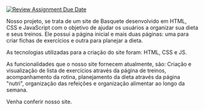 [![Review Assignment Due Date](https://classroom.github.com/assets/deadline-readme-button-22041afd0340ce965d47ae6ef1cefeee28c7c493a6346c4f15d667ab976d596c.svg)](https://classroom.github.com/a/lXGP65Sr)

Nosso projeto, se trata de um site de Basquete desenvolvido em HTML, CSS e JavaScript com o objetivo de ajudar os usuários a organizar sua dieta e seus treinos. Ele possui a página inicial e mais duas páginas: uma para criar fichas de exercícios e outra para planejar a dieta.

 As tecnologias utilizadas para a criação do site foram: HTML, CSS e JS.

 As funcionalidades que o nosso site fornecem atualmente, são: Criação e visualização de lista de exercícios através da página de treinos, acompanhamento da rotina, planejamento da dieta através da página "nutri", organização das refeições e organização alimentar ao longo da semana.

Venha conferir nosso site.
